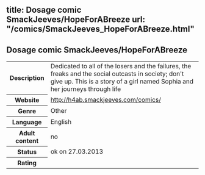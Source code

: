 title: Dosage comic SmackJeeves/HopeForABreeze
url: "/comics/SmackJeeves_HopeForABreeze.html"
---
Dosage comic SmackJeeves/HopeForABreeze
-----------------------------------------

<table class="comicinfo">
<tr>
<th>Description</th><td>Dedicated to all of the losers and the failures, the freaks and the social outcasts in society; don't give up. This is a story of a girl named Sophia and her journeys through life</td>
</tr>
<tr>
<th>Website</th><td><a href="http://h4ab.smackjeeves.com/comics/">http://h4ab.smackjeeves.com/comics/</a></td>
</tr>
<tr>
<th>Genre</th><td>Other</td>
</tr>
<tr>
<th>Language</th><td>English</td>
</tr>
<tr>
<th>Adult content</th><td>no</td>
</tr>
<tr>
<th>Status</th><td>ok on 27.03.2013</td>
</tr>
<tr>
<th>Rating</th><td><div class="g-plusone" data-size="standard" data-annotation="bubble"
 data-href="http://h4ab.smackjeeves.com/comics/"></div></td>
</tr>
</table>
<script type="text/javascript">
  (function() {
    var po = document.createElement('script'); po.type = 'text/javascript'; po.async = true;
    po.src = 'https://apis.google.com/js/plusone.js';
    var s = document.getElementsByTagName('script')[0]; s.parentNode.insertBefore(po, s);
  })();
</script>
